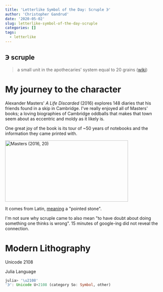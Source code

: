 ```yaml
---
title: 'Letterlike Symbol of the Day: Scruple ℈'
author: 'Christopher Gandrud'
date: '2020-05-02'
slug: letterlike-symbol-of-the-day-scruple
categories: []
tags:
  - letterlike
---
```


## ℈ scruple

> a small unit in the apothecaries' system equal to 20 grains ([wiki](https://en.wikipedia.org/wiki/Scruple_(unit)))

# My journey to the character

Alexander Masters' *A Life Discarded* (2016) explores 148 diaries that his friends found in a skip in Cambridge. I've really enjoyed all of Masters' books; a loving biographies of Cambridge oddballs that makes that town seem about as eccentric and moldy as it likely is. 

One great joy of the book is its tour of ~50 years of notebooks and the information they came printed with.  

<img src="/post/2020-05-02-letterlike-symbol-of-the-day-scruple.en_files/masters-p20.jpg" alt="Masters (2016, 20)" width="400px" height="200px"/>

It comes from Latin, [meaning](https://en.wiktionary.org/wiki/scruple) a "pointed stone". 

I'm not sure why scruple came to also mean "to have doubt about doing something one thinks is wrong". 15 minutes of google-ing did not reveal the connection.

# Modern Lithography 

Unicode 2108

Julia Language

```julia
julia> '\u2108'
'℈': Unicode U+2108 (category So: Symbol, other)
```